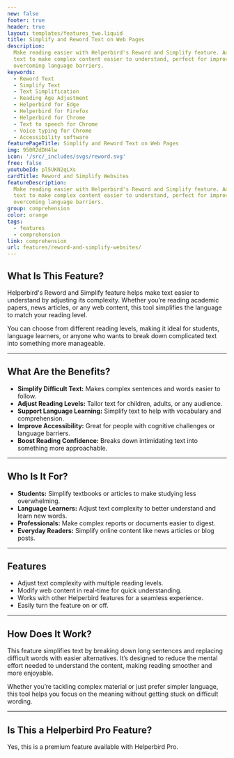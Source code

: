```yaml
---
new: false
footer: true
header: true
layout: templates/features_two.liquid
title: Simplify and Reword Text on Web Pages
description:
  Make reading easier with Helperbird's Reword and Simplify feature. Adjust the reading level of
  text to make complex content easier to understand, perfect for improving reading skills or
  overcoming language barriers.
keywords:
  - Reword Text
  - Simplify Text
  - Text Simplification
  - Reading Age Adjustment
  - Helperbird for Edge
  - Helperbird for Firefox
  - Helperbird for Chrome
  - Text to speech for Chrome
  - Voice typing for Chrome
  - Accessibility software
featurePageTitle: Simplify and Reword Text on Web Pages
img: 950R2dDH4lw
icon: '/src/_includes/svgs/reword.svg'
free: false
youtubeId: pl5UKN2qLXs
cardTitle: Reword and Simplify Websites
featureDescription:
  Make reading easier with Helperbird's Reword and Simplify feature. Adjust the reading level of
  text to make complex content easier to understand, perfect for improving reading skills or
  overcoming language barriers.
group: comprehension
color: orange
tags:
  - features
  - comprehension
link: comprehension
url: features/reword-and-simplify-websites/
---
```




## What Is This Feature?

Helperbird's Reword and Simplify feature helps make text easier to understand by adjusting its complexity. Whether you’re reading academic papers, news articles, or any web content, this tool simplifies the language to match your reading level.

You can choose from different reading levels, making it ideal for students, language learners, or anyone who wants to break down complicated text into something more manageable.

---

## What Are the Benefits?

- **Simplify Difficult Text:** Makes complex sentences and words easier to follow.  
- **Adjust Reading Levels:** Tailor text for children, adults, or any audience.  
- **Support Language Learning:** Simplify text to help with vocabulary and comprehension.  
- **Improve Accessibility:** Great for people with cognitive challenges or language barriers.  
- **Boost Reading Confidence:** Breaks down intimidating text into something more approachable.

---

## Who Is It For?

- **Students:** Simplify textbooks or articles to make studying less overwhelming.  
- **Language Learners:** Adjust text complexity to better understand and learn new words.  
- **Professionals:** Make complex reports or documents easier to digest.  
- **Everyday Readers:** Simplify online content like news articles or blog posts.

---

## Features

- Adjust text complexity with multiple reading levels.  
- Modify web content in real-time for quick understanding.  
- Works with other Helperbird features for a seamless experience.  
- Easily turn the feature on or off.

---

## How Does It Work?

This feature simplifies text by breaking down long sentences and replacing difficult words with easier alternatives. It’s designed to reduce the mental effort needed to understand the content, making reading smoother and more enjoyable.

Whether you’re tackling complex material or just prefer simpler language, this tool helps you focus on the meaning without getting stuck on difficult wording.

---

## Is This a Helperbird Pro Feature?

Yes, this is a premium feature available with Helperbird Pro.
